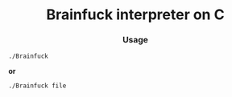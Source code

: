 <div align="center">

# Brainfuck interpreter on C

### Usage

</div>

```
./Brainfuck
```

**or**

```
./Brainfuck file
```